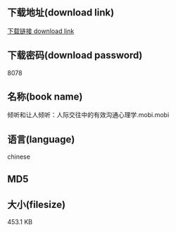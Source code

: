 ## 下载地址(download link)
[下载链接 download link](https://tutu365.netlify.app/?s=%E5%80%BE%E5%90%AC%E5%92%8C%E8%AE%A9%E4%BA%BA%E5%80%BE%E5%90%AC%EF%BC%9A%E4%BA%BA%E9%99%85%E4%BA%A4%E5%BE%80%E4%B8%AD%E7%9A%84%E6%9C%89%E6%95%88%E6%B2%9F%E9%80%9A%E5%BF%83%E7%90%86%E5%AD%A6.mobi)

## 下载密码(download password)
8078

## 名称(book name)
倾听和让人倾听：人际交往中的有效沟通心理学.mobi.mobi

## 语言(language)
chinese

## MD5


## 大小(filesize)
453.1 KB

